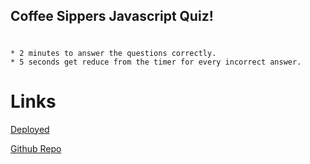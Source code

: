 ## Coffee Sippers Javascript Quiz!

#  
    * 2 minutes to answer the questions correctly.
    * 5 seconds get reduce from the timer for every incorrect answer.

# Links
<a href="https://joeyblue27.github.io/Coffee-Sipper-Javascript-Quiz"
target="_blank">Deployed</a>

<a href="https://github.com/joeyblue27/Coffee-Sipper-Javascript-Quiz"
target="_blank">Github Repo</a>